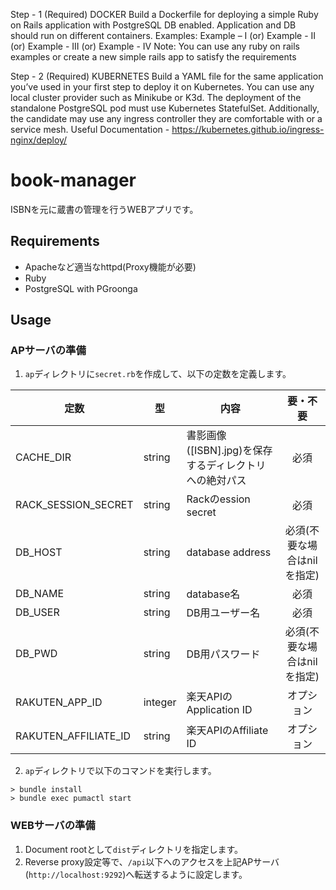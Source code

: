 Step - 1 (Required)
DOCKER
Build a Dockerfile for deploying a simple Ruby on Rails application with PostgreSQL DB  enabled. Application and DB should run on different containers.
Examples: Example – I (or) Example - II (or) Example - III (or) Example - IV
Note: You can use any ruby on rails examples or create a new simple rails app to satisfy the requirements


Step - 2 (Required)
KUBERNETES
Build a YAML file for the same application you’ve used in your first step to deploy it on Kubernetes. You can use any local cluster provider such as Minikube or K3d. The deployment of the standalone PostgreSQL pod must use Kubernetes StatefulSet. Additionally, the candidate may use any ingress controller they are comfortable with or a service mesh.
Useful Documentation - https://kubernetes.github.io/ingress-nginx/deploy/

book-manager
============

ISBNを元に蔵書の管理を行うWEBアプリです。

## Requirements

 - Apacheなど適当なhttpd(Proxy機能が必要)
 - Ruby
 - PostgreSQL with PGroonga

## Usage

### APサーバの準備

1. `ap`ディレクトリに`secret.rb`を作成して、以下の定数を定義します。

|定数|型|内容|要・不要|
|----|--|----|:-:|
|CACHE_DIR|string|書影画像([ISBN].jpg)を保存するディレクトリへの絶対パス|必須|
|RACK_SESSION_SECRET|string|Rackのession secret|必須|
|DB_HOST|string|database address|必須(不要な場合はnilを指定)|
|DB_NAME|string|database名|必須|
|DB_USER|string|DB用ユーザー名|必須|
|DB_PWD|string|DB用パスワード|必須(不要な場合はnilを指定)|
|RAKUTEN_APP_ID|integer|楽天APIのApplication ID|オプション|
|RAKUTEN_AFFILIATE_ID|string|楽天APIのAffiliate ID|オプション|

2. `ap`ディレクトリで以下のコマンドを実行します。

```
> bundle install
> bundle exec pumactl start
```

### WEBサーバの準備

1. Document rootとして`dist`ディレクトリを指定します。
2. Reverse proxy設定等で、`/api`以下へのアクセスを上記APサーバ(`http://localhost:9292`)へ転送するように設定します。
